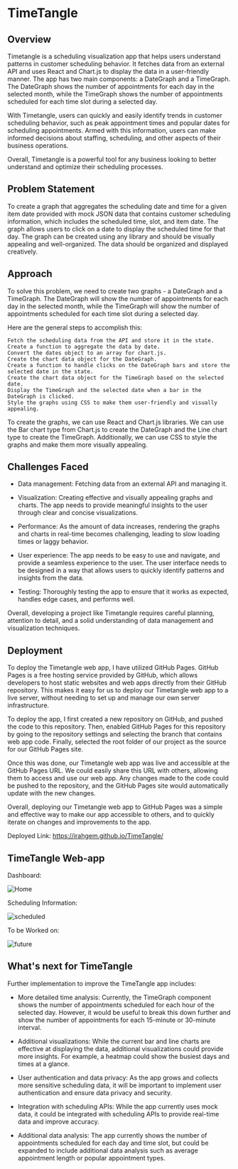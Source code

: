 # TimeTangle

## Overview
Timetangle is a scheduling visualization app that helps users understand patterns in customer scheduling behavior. It fetches data from an external API and uses React and Chart.js to display the data in a user-friendly manner. The app has two main components: a DateGraph and a TimeGraph. The DateGraph shows the number of appointments for each day in the selected month, while the TimeGraph shows the number of appointments scheduled for each time slot during a selected day.

With Timetangle, users can quickly and easily identify trends in customer scheduling behavior, such as peak appointment times and popular dates for scheduling appointments. Armed with this information, users can make informed decisions about staffing, scheduling, and other aspects of their business operations.

Overall, Timetangle is a powerful tool for any business looking to better understand and optimize their scheduling processes.

## Problem Statement
To create a graph that aggregates the scheduling date and time for a given item date provided with mock JSON data that contains customer scheduling information, 
which includes the scheduled time, slot, and item date. The graph allows users to click on a date to display the scheduled time for that day. The graph can be 
created using any library and should be visually appealing and well-organized. The data should be organized and displayed creatively.

## Approach
To solve this problem, we need to create two graphs - a DateGraph and a TimeGraph. The DateGraph will show the number of appointments for each day in the selected 
month, while the TimeGraph will show the number of appointments scheduled for each time slot during a selected day.

Here are the general steps to accomplish this:

    Fetch the scheduling data from the API and store it in the state.
    Create a function to aggregate the data by date.
    Convert the dates object to an array for chart.js.
    Create the chart data object for the DateGraph.
    Create a function to handle clicks on the DateGraph bars and store the selected date in the state.
    Create the chart data object for the TimeGraph based on the selected date.
    Display the TimeGraph and the selected date when a bar in the DateGraph is clicked.
    Style the graphs using CSS to make them user-friendly and visually appealing.

To create the graphs, we can use React and Chart.js libraries. We can use the Bar chart type from Chart.js to create the DateGraph and the Line chart type to create the TimeGraph. 
Additionally, we can use CSS to style the graphs and make them more visually appealing.

## Challenges Faced

- Data management: Fetching data from an external API and managing it.
    
- Visualization: Creating effective and visually appealing graphs and charts. The app needs to provide meaningful insights to the user through clear and concise visualizations.
    
- Performance: As the amount of data increases, rendering the graphs and charts in real-time becomes challenging, leading to slow loading times or laggy behavior.
    
- User experience: The app needs to be easy to use and navigate, and provide a seamless experience to the user. The user interface needs to be designed in a way that allows users to quickly identify patterns and insights from the data.
    
- Testing: Thoroughly testing the app to ensure that it works as expected, handles edge cases, and performs well.

Overall, developing a project like Timetangle requires careful planning, attention to detail, and a solid understanding of data management and visualization techniques.

## Deployment

To deploy the Timetangle web app, I have utilized GitHub Pages. GitHub Pages is a free hosting service provided by GitHub, which allows developers to host static websites and web apps directly 
from their GitHub repository. This makes it easy for us to deploy our Timetangle web app to a live server, without needing to set up and manage our own server infrastructure.

To deploy the app, I first created a new repository on GitHub, and pushed the code to this repository. Then, enabled GitHub Pages for this repository by going to the repository settings and 
selecting the branch that contains web app code. Finally, selected the root folder of our project as the source for our GitHub Pages site.

Once this was done, our Timetangle web app was live and accessible at the GitHub Pages URL. We could easily share this URL with others, allowing them to access and use our web app. Any changes made 
to the code could be pushed to the repository, and the GitHub Pages site would automatically update with the new changes.

Overall, deploying our Timetangle web app to GitHub Pages was a simple and effective way to make our app accessible to others, and to quickly iterate on changes and improvements to the app.

Deployed Link: https://irahgem.github.io/TimeTangle/

## TimeTangle Web-app

Dashboard:

![Home](https://user-images.githubusercontent.com/72067722/222778551-7a0f652a-6ee4-45d9-9f91-79aff6c99cbe.png)

Scheduling Information:

![scheduled](https://user-images.githubusercontent.com/72067722/222778814-ac7b9681-0db0-468e-bace-610a9dfc578b.png)

To be Worked on:

![future](https://user-images.githubusercontent.com/72067722/222778964-667f499d-5435-4f4b-a0fc-4fd15c2e4a76.png)

## What's next for TimeTangle

Further implementation to improve the TimeTangle app includes:

- More detailed time analysis: Currently, the TimeGraph component shows the number of appointments scheduled for each hour of the selected day. 
However, it would be useful to break this down further and show the number of appointments for each 15-minute or 30-minute interval.

- Additional visualizations: While the current bar and line charts are effective at displaying the data, additional visualizations could provide more insights. 
For example, a heatmap could show the busiest days and times at a glance.

- User authentication and data privacy: As the app grows and collects more sensitive scheduling data, it will be important to implement user authentication and 
ensure data privacy and security.

- Integration with scheduling APIs: While the app currently uses mock data, it could be integrated with scheduling APIs to provide real-time data and improve accuracy.

- Additional data analysis: The app currently shows the number of appointments scheduled for each day and time slot, but could be expanded to include 
additional data analysis such as average appointment length or popular appointment types.
